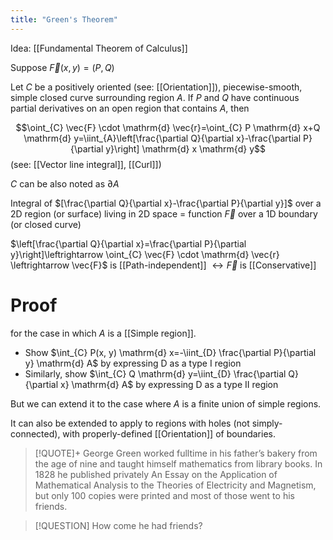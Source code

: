 ```yaml
---
title: "Green's Theorem"
---
```

Idea: [[Fundamental Theorem of Calculus]]

Suppose $\vec{F}(x,y)=(P,Q)$

Let $C$ be a positively oriented (see: [[Orientation]]), piecewise-smooth, simple closed curve surrounding region $A$. If $P$ and $Q$ have continuous partial derivatives on an open region that contains $A$, then

$$\oint_{C} \vec{F} \cdot \mathrm{d} \vec{r}=\oint_{C} P \mathrm{d}  x+Q \mathrm{d}  y=\iint_{A}\left[\frac{\partial Q}{\partial x}-\frac{\partial P}{\partial y}\right] \mathrm{d} x \mathrm{d} y$$
(see: [[Vector line integral]], [[Curl]])

$C$ can be also noted as $\partial{A}$

Integral of $[\frac{\partial Q}{\partial x}-\frac{\partial P}{\partial y}]$ over a 2D region (or surface) living in 2D space = function $\vec{F}$ over a 1D boundary (or closed curve)

$\left[\frac{\partial Q}{\partial x}=\frac{\partial P}{\partial y}\right]\leftrightarrow \oint_{C} \vec{F} \cdot \mathrm{d} \vec{r} \leftrightarrow \vec{F}$  is [[Path-independent]] $\leftrightarrow \vec{F}$ is [[Conservative]]

# Proof
for the case in which $A$ is a [[Simple region]].

* Show $\int_{C} P(x, y) \mathrm{d} x=-\iint_{D} \frac{\partial P}{\partial y} \mathrm{d} A$ by expressing D as a type I region
* Similarly, show $\int_{C} Q \mathrm{d} y=\iint_{D} \frac{\partial Q}{\partial x} \mathrm{d} A$ by expressing D as a type II region

But we can extend it to the case where $A$ is a finite union of simple regions.

It can also be extended to apply to regions with holes (not simply-connected), with properly-defined [[Orientation]] of boundaries.


> [!QUOTE]+
> George Green worked fulltime in his father’s bakery from the age of nine and taught himself mathematics from library books. In 1828 he published privately An Essay on the Application of Mathematical Analysis to the Theories of Electricity and Magnetism, but only 100 copies were printed and most of those went to his friends.

> [!QUESTION] How come he had friends?

